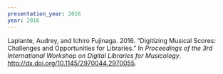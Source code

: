 ```yaml
---
presentation_year: 2016
year: 2016
---
```


Laplante, Audrey, and Ichiro Fujinaga. 2016. “Digitizing Musical Scores: Challenges and Opportunities for Libraries.” In <i>Proceedings of the 3rd International Workshop on Digital Libraries for Musicology</i>. <a href="http://dx.doi.org/10.1145/2970044.2970055">http://dx.doi.org/10.1145/2970044.2970055</a>.
